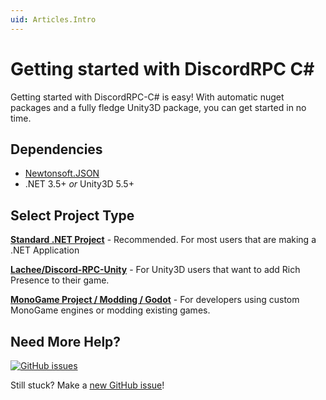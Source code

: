 ```yaml
---
uid: Articles.Intro
---
```


# Getting started with DiscordRPC C#

Getting started with DiscordRPC-C# is easy! With automatic nuget packages and a fully fledge Unity3D package, you can get started in no time.

## Dependencies

* [Newtonsoft.JSON](https://www.newtonsoft.com/json)
* .NET 3.5+ _or_ Unity3D 5.5+

## Select Project Type

[**Standard .NET Project**](getting_started/standard.md) - Recommended. For most users that are making a .NET Application

[**Lachee/Discord-RPC-Unity**](https://github.com/Lachee/discord-rpc-unity) - For Unity3D users that want to add Rich Presence to their game.

[**MonoGame Project / Modding / Godot**](getting_started/monogame.md) - For developers using custom MonoGame engines or modding existing games.

## Need More Help?

[![GitHub issues](https://img.shields.io/github/issues-raw/lachee/discord-rpc-csharp.svg?color=green&label=issues%20opened&logo=github)](https://github.com/Lachee/discord-rpc-csharp/issues)

Still stuck? Make a [new GitHub issue](https://github.com/Lachee/discord-rpc-csharp/issues/new)! 
